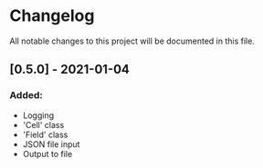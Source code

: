 # Changelog
All notable changes to this project will be documented in this file.


## [0.5.0] - 2021-01-04
### Added:
- Logging
- 'Cell' class
- 'Field' class
- JSON file input
- Output to file
